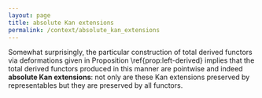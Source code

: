 ```yaml
---
layout: page
title: absolute Kan extensions
permalink: /context/absolute_kan_extensions
---
```

Somewhat surprisingly, the particular construction of total derived functors via deformations given in Proposition \ref{prop:left-derived} implies that the total derived functors produced in this manner are pointwise and indeed **absolute Kan extensions**: not only are these Kan extensions preserved by representables but they are preserved  by all functors.
